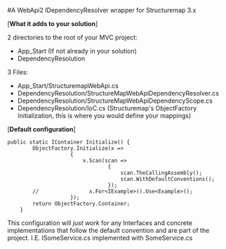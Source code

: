 #A WebApi2 IDependencyResolver wrapper for Structuremap 3.x

[**What it adds to your solution**]

2 directories to the root of your MVC project:

* App_Start (If not already in your solution)
* DependencyResolution

3 Files:

* App_Start/StructuremapWebApi.cs
* DependencyResolution/StructureMapWebApiDependencyResolver.cs 
* DependencyResolution/StructureMapWebApiDependencyScope.cs 
* DependencyResolution/IoC.cs (Structuremap's ObjectFactory Initialization, this is where you would define your mappings)


[**Default configuration**]

	public static IContainer Initialize() {
            ObjectFactory.Initialize(x =>
                        {
                            x.Scan(scan =>
                                    {
                                        scan.TheCallingAssembly();
                                        scan.WithDefaultConventions();
                                    });
            //                x.For<IExample>().Use<Example>();
                        });
            return ObjectFactory.Container;
        }

This configuration will *just work* for any Interfaces and concrete implementations that follow the default convention and are part of the project. I.E. ISomeService.cs implemented with SomeService.cs
